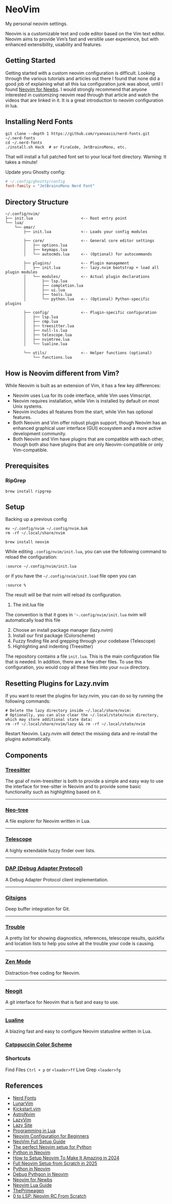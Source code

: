 # NeoVim

My personal neovim settings.

Neovim is a customizable text and code editor based on the Vim text editor. 
Neovim aims to provide Vim’s fast and
versitile user experience, but with enhanced extensibility, usability and 
features.

## Getting Started 

Getting started with a custom neovim configuration is difficult. Looking 
through the various tutorials and articles out there I found that none did 
a good job of explaining what all this lua configuration junk was about, 
until I found [Neovim for Newbs](https://typecraft.dev/neovim-for-newbs). I 
would strongly recommend that anyone interested in customizing neovim read 
through that article and watch the videos that are linked in it. It is a great 
introduction to neovim configuration in lua.

## Installing Nerd Fonts

```shell
git clone --depth 1 https://github.com/ryanoasis/nerd-fonts.git ~/.nerd-fonts
cd ~/.nerd-fonts
./install.sh Hack  # or FiraCode, JetBrainsMono, etc.
```

That will install a full patched font set to your local font directory.
Warning: It takes a minute!

Update yoru Ghostty config:

```toml
# ~/.config/ghostty/config
font-family = "JetBrainsMono Nerd Font"
```

## Directory Structure

```plaintext
~/.config/nvim/
├── init.lua                     <-- Root entry point
└── lua/
    └── omar/
        ├── init.lua             <-- Loads your config modules

        ├── core/                <-- General core editor settings
        │   ├── options.lua
        │   ├── keymaps.lua
        │   └── autocmds.lua     <-- (Optional) for autocommands

        ├── plugins/             <-- Plugin management
        │   ├── init.lua         <-- lazy.nvim bootstrap + load all plugin modules
        │   └── modules/         <-- Actual plugin declarations
        │       ├── lsp.lua
        │       ├── completion.lua
        │       ├── ui.lua
        │       ├── tools.lua
        │       └── python.lua   <-- (Optional) Python-specific plugins

        ├── config/              <-- Plugin-specific configuration
        │   ├── lsp.lua
        │   ├── cmp.lua
        │   ├── treesitter.lua
        │   ├── null-ls.lua
        │   ├── telescope.lua
        │   ├── nvimtree.lua
        │   └── lualine.lua

        └── utils/               <-- Helper functions (optional)
            └── functions.lua
```

## How is Neovim different from Vim?

While Neovim is built as an extension of Vim, it has a few key differences:

- Neovim uses Lua for its code interface, while Vim uses Vimscript.
- Neovim requires installation, while Vim is installed by default on most Unix systems.
- Neovim includes all features from the start, while Vim has optional features.
- Both Neovim and Vim offer robust plugin support, though Neovim has an enhanced graphical user interface (GUI) ecosystem and a more active development community.
- Both Neovim and Vim have plugins that are compatible with each other, though both also have plugins that are only Neovim-compatible or only Vim-compatible.

## Prerequisites

### RipGrep

```shell
brew install ripgrep
```

## Setup

Backing up a previous config

```shell
mv ~/.config/nvim ~/.config/nvim.bak
rm -rf ~/.local/share/nvim
```


```shell
brew install neovim
```

While editing `.config/nvim/init.lua`, you can use the following command to reload the configuration:

```shell
:source ~/.config/nvim/init.lua
```

or if you have the `~/.config/nvim/init.load` file open you can

```shell
:source %
```

The result will be that nvim will reload its configuration.


1. The init.lua file

The convention is that it goes in `'~.config/nvim/init.lua`
nvim will automatically load this file

2. Choose an install package manager (lazy.nvim)
3. Install our first package (Colorscheme)
4. Fuzzy finding file and grepping through your codebase (Telescope)
5. Highlighting and indenting (Treesitter)


The repository contains a file `init.lua`. This is the main configuration file that is needed.  In addition, there are a few other files. To use this configuration, you would copy all these files into your `nvim` directory.

## Resetting Plugins for Lazy.nvim

If you want to reset the plugins for lazy.nvim, you can do so by running the following commands:

```shell
# Delete the lazy directory inside ~/.local/share/nvim:
# Optionally, you can also clear the ~/.local/state/nvim directory, which may store additional state data:
rm -rf ~/.local/share/nvim/lazy && rm -rf ~/.local/state/nvim
```

Restart Neovim. Lazy.nvim will detect the missing data and re-install the plugins automatically.

## Components

### [Treesitter](https://github.com/nvim-treesitter/nvim-treesitter)

The goal of nvim-treesitter is both to provide a simple and easy way to use the interface for tree-sitter in Neovim and to provide some basic functionality such as highlighting based on it.

---

### [Neo-tree](https://github.com/nvim-neo-tree/neo-tree.nvim)

A file explorer for Neovim written in Lua.

---

### [Telescope](https://github.com/nvim-telescope/telescope.nvim)

A highly extendable fuzzy finder over lists.

---

### [DAP (Debug Adapter Protocol)](https://github.com/mfussenegger/nvim-dap)

A Debug Adapter Protocol client implementation.

---

### [Gitsigns](https://github.com/lewis6991/gitsigns.nvim)

Deep buffer integration for Git.

---

### [Trouble](https://github.com/folke/trouble.nvim)

A pretty list for showing diagnostics, references, telescope results, quickfix and location lists to help you solve all the trouble your code is causing.

---

### [Zen Mode](https://github.com/folke/zen-mode.nvim)

Distraction-free coding for Neovim.

---

### [Neogit](https://github.com/NeogitOrg/neogit)

A git interface for Neovim that is fast and easy to use.

---

### [Lualine](https://github.com/nvim-lualine/lualine.nvim)

A blazing fast and easy to configure Neovim statusline written in Lua.

### [Catppuccin Color Scheme](https://github.com/catppuccin/nvim)

### Shortcuts

Find Files `Ctrl + p` or `<leader>ff`
Live Grep `<leader>fg`


## References

- [Nerd Fonts](https://www.nerdfonts.com/)
- [LunarVim](https://github.com/LunarVim/LunarVim)
- [Kickstart.vim](https://github.com/nvim-lua/kickstart.nvim)
- [AstroNvim](https://github.com/AstroNvim/AstroNvim?ref=playfulpython.com)
- [LazyVim](https://github.com/LazyVim/LazyVim)
- [Lazy Site](https://lazy.folke.io/)
- [Programming in Lua](https://www.lua.org/pil/contents.html?ref=playfulpython.com)
- [Neovim Configuration for Beginners](https://builtin.com/software-engineering-perspectives/neovim-configuration)
- [NeoVim Full Setup Guide](https://youtu.be/JWReY93Vl6g)
- [The perfect Neovim setup for Python](https://www.youtube.com/watch?v=4BnVeOUeZxc&pp=ygUNbmVvdmltIHB5dGhvbg%3D%3D)
- [Python in Neovim](https://www.youtube.com/watch?v=IobijoroGE0&pp=ygUNbmVvdmltIHB5dGhvbg%3D%3D)
- [How to Setup Neovim To Make It Amazing in 2024](https://www.youtube.com/watch?v=6pAG3BHurdM&t=29s&pp=ygUNbmVvdmltIHB5dGhvbtIHCQl-CQGHKiGM7w%3D%3D)
- [Full Neovim Setup from Scratch in 2025](https://www.youtube.com/watch?v=KYDG3AHgYEs&t=58s&pp=ygUNbmVvdmltIHB5dGhvbg%3D%3D)
- [Python in Neovim](https://www.youtube.com/watch?v=jWZ_JeLgDxU&pp=ygUNbmVvdmltIHB5dGhvbg%3D%3D)
- [Debug Pythgon in Neovim](https://www.youtube.com/watch?v=tfC1i32eW3A&pp=ygUNbmVvdmltIHB5dGhvbg%3D%3D)
- [Neovim for Newbs](https://typecraft.dev/neovim-for-newbs)
- [Neovim Lua Guide](https://github.com/nanotee/nvim-lua-guide)
- [ThePrimeagen](https://github.com/ThePrimeagen/init.lua)
- [0 to LSP: Neovim RC From Scratch](https://www.youtube.com/watch?v=w7i4amO_zaE)
